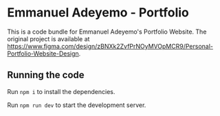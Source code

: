 
# Emmanuel Adeyemo - Portfolio

This is a code bundle for Emmanuel Adeyemo's Portfolio Website. The original project is available at https://www.figma.com/design/zBNXk2ZvfPrNOyMVOpMCR9/Personal-Portfolio-Website-Design.

  ## Running the code

  Run `npm i` to install the dependencies.

  Run `npm run dev` to start the development server.
  